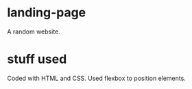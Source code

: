 # landing-page
A random website.
# stuff used
Coded with HTML and CSS. Used flexbox to position elements. 
